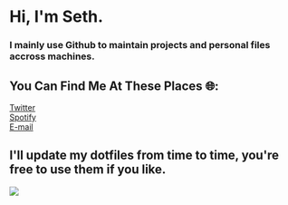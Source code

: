 # Hi, I'm Seth.
<h3> I mainly use Github to maintain projects and personal files accross machines.<h3/>

## You Can Find Me At These Places 🌐:
<a href="https://twitter.com/Seth06098372" >Twitter<a/>
<br />
<a href="https://open.spotify.com/user/qwr2j3sfc6quajm51dtz54sde?si=c91e27cd71b4497a" >Spotify<a/>
<br />
<a href="mailto:%20SethThyer.Business@gmail.com?Subject=Want%27s%20To%20Chat!" >E-mail<a/>
<br />

## I'll update my dotfiles from time to time, you're free to use them if you like.
<img src={./desktop.png}>
